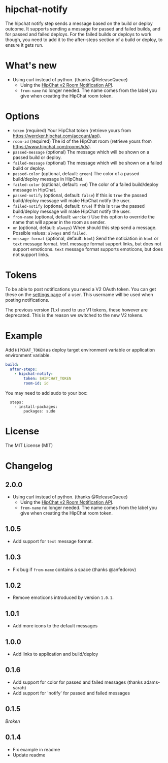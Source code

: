 # hipchat-notify

The hipchat notify step sends a message based on the build or deploy outcome. It
supports sending a message for passed and failed builds, and for passed and
failed deploys. For the failed builds or deploys to work though, you need to add
it to the after-steps section of a build or deploy, to ensure it gets run.

# What's new

- Using curl instead of python. (thanks @ReleaseQueue)
  - Using the [HipChat v2 Room Notification API](https://www.hipchat.com/docs/apiv2/method/send_room_notification).
  - `from-name` no longer needed. The name comes from the label you give when
  creating the HipChat room token.

# Options

* `token` (required) Your HipChat token (retrieve yours from
https://wercker.hipchat.com/account/api).
* `room-id` (required) The id of the HipChat room (retrieve yours from
https://www.hipchat.com/rooms/ids).
* `passed-message` (optional) The message which will be shown on a passed build
 or deploy.
* `failed-message` (optional) The message which will be shown on a failed build
 or deploy.
* `passed-color` (optional, default: `green`) The color of a passed build/deploy
message in HipChat.
* `failed-color` (optional, default: `red`) The color of a failed build/deploy
message in HipChat.
* `passed-notify` (optional, default: `false`) If this is `true` the passed
build/deploy message will make HipChat notify the user.
* `failed-notify` (optional, default: `true`) If this is `true` the passed
build/deploy message will make HipChat notify the user.
* `from-name` (optional, default: `wercker`) Use this option to override the
name that will appear in the room as sender.
* `on` (optional, default: `always`) When should this step send a message.
Possible values: `always` and `failed`.
* `message-format` (optional, default: `html`) Send the noticiation in `html`
or `text` message
format. `html` message format support links, but does not support emoticons.
`text` message format supports emoticons, but does not support links.

# Tokens

To be able to post notifications you need a V2 OAuth token. You can get these
on the [settings page](https://wercker.hipchat.com/account/api) of a user. This
username will be used when posting notifications.

The previous version (1.x) used to use V1 tokens, these however are deprecated.
This is the reason we switched to the new V2 tokens.

# Example

Add `HIPCHAT_TOKEN` as deploy target environment variable or application
environment variable.

```yaml
build:
  after-steps:
    - hipchat-notify:
        token: $HIPCHAT_TOKEN
        room-id: id
```

You may need to add sudo to your box:

```
  steps:
    - install-packages:
        packages: sudo
```

# License

The MIT License (MIT)

# Changelog

## 2.0.0

- Using curl instead of python. (thanks @ReleaseQueue)
  - Using the [HipChat v2 Room Notification API](https://www.hipchat.com/docs/apiv2/method/send_room_notification).
  - `from-name` no longer needed. The name comes from the label you give when
  creating the HipChat room token.

## 1.0.5

- Add support for `text` message format.

## 1.0.3

- Fix bug if `from-name` contains a space (thanks @anfedorov)

## 1.0.2

- Remove emoticons introduced by version `1.0.1`.

## 1.0.1

- Add more icons to the default messages

## 1.0.0

- Add links to application and build/deploy

## 0.1.6

- Add support for color for passed and failed messages (thanks adams-sarah)
- Add support for 'notify' for passed and failed messages

## 0.1.5

*Broken*

## 0.1.4

- Fix example in readme
- Update readme

